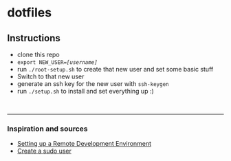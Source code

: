 # dotfiles

## Instructions
* clone this repo
* `export NEW_USER=`*`[username]`*
* run `./root-setup.sh` to create that new user and set some basic stuff
* Switch to that new user
* generate an ssh key for the new user with `ssh-keygen`
* run `./setup.sh` to install and set everything up :)

&nbsp;
___
### Inspiration and sources
* [Setting up a Remote Development Environment](https://www.karllhughes.com/posts/remote-development-environment)
* [Create a sudo user](https://phoenixnap.com/kb/create-a-sudo-user-on-debian)
